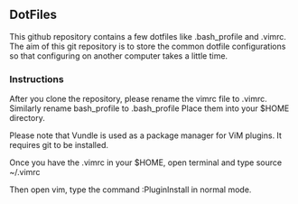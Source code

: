 ## DotFiles 

This github repository contains a few dotfiles like .bash_profile and .vimrc.
The aim of this git repository is to store the common dotfile configurations so that configuring on another computer takes a little time.

### Instructions

After you clone the repository, please rename the vimrc file to .vimrc.
Similarly rename bash_profile to .bash_profile
Place them into your $HOME directory.

Please note that Vundle is used as a package manager for ViM plugins. It requires git to be installed.

Once you have the .vimrc in your $HOME, open terminal and type source ~/.vimrc

Then open vim, type the command :PluginInstall in normal mode.



